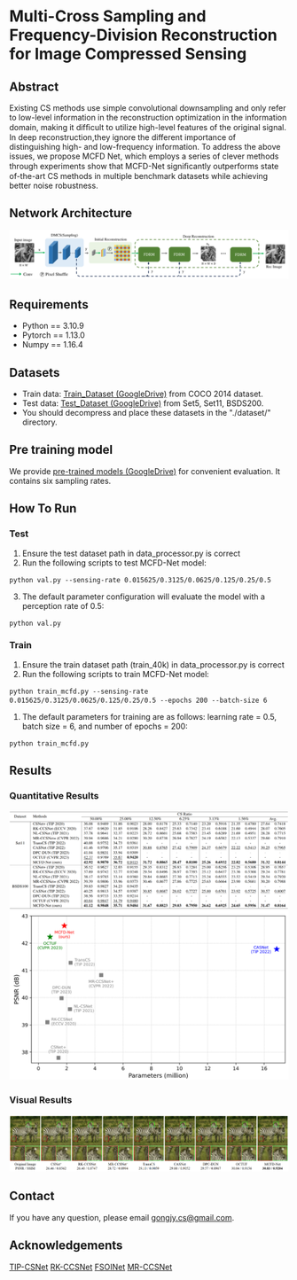 # Multi-Cross Sampling and Frequency-Division Reconstruction for Image Compressed Sensing


## Abstract

Existing CS methods use simple convolutional downsampling and only refer to low-level information in the reconstruction optimization in the information domain, making it difﬁcult to utilize high-level features of the original signal. In deep reconstruction,they ignore the different importance of distinguishing high- and low-frequency information. 
To address the above issues, we propose MCFD Net, which employs a series of clever methods through experiments show that MCFD-Net signiﬁcantly outperforms state of-the-art CS methods in multiple benchmark datasets while achieving better noise robustness.


## Network Architecture
![structure](md_image/structure.png)


## Requirements
- Python == 3.10.9
- Pytorch == 1.13.0
- Numpy == 1.16.4


## Datasets
- Train data: [Train_Dataset (GoogleDrive)](https://drive.google.com/file/d/1zUPKz06AhH8zOJBZDtWsxyEHJMt5t-OK/view?usp=drive_link) from COCO 2014 dataset.
- Test data: [Test_Dataset (GoogleDrive)](https://drive.google.com/file/d/1jCwa3PIinC1YtUK4uODCzkqtNl3Z1xjX/view) from Set5, Set11, BSDS200.
- You should decompress and place these datasets in the "./dataset/" directory.

## Pre training model
We provide [pre-trained models (GoogleDrive)](https://drive.google.com/drive/folders/1N-B7NZI0HBHbkTbgZMvNczZpKsP6eDHO?usp=drive_link) for convenient evaluation. It contains six sampling rates.

## How To Run

### Test
1. Ensure the test dataset path in data_processor.py is correct
2. Run the following scripts to test MCFD-Net model:
```
python val.py --sensing-rate 0.015625/0.3125/0.0625/0.125/0.25/0.5
```
3. The default parameter configuration will evaluate the model with a perception rate of 0.5:
```
python val.py
```


### Train

1. Ensure the train dataset path (train_40k) in data_processor.py is correct
2. Run the following scripts to train MCFD-Net model:
```
python train_mcfd.py --sensing-rate 0.015625/0.3125/0.0625/0.125/0.25/0.5 --epochs 200 --batch-size 6
```
1. The default parameters for training are as follows: learning rate = 0.5, batch size = 6, and number of epochs = 200:
```
python train_mcfd.py
```


## Results

### Quantitative Results

![psnr_ssim](md_image/tables.png)
![psnr_parameters](md_image/psnr_parameters.png)

### Visual Results

![vision](md_image/visual.png)


## Contact
If you have any question, please email [gongjy.cs@gmail.com](mailto:xxx@gmail.com).



## Acknowledgements
[TIP-CSNet](https://github.com/wzhshi/TIP-CSNet)
[RK-CCSNet](https://github.com/rkteddy/RK-CCSNet)
[FSOINet](https://github.com/cwjjun/fsoinet)
[MR-CCSNet](https://github.com/fze0012/MR-CCSNet)